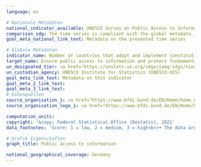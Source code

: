 ```yaml
---
language: en    

# Nationale Metadaten    
national_indicator_available: UNESCO Survey on Public Access to Information    
comparison_sdg: The time series is compliant with the global metadata.    
goal_meta_national_link_text: Metadata on the presented time series    

# Globale Metadaten    
indicator_name: Number of countries that adopt and implement constitutional, statutory and/ or policy guarantees for public access to information    
target_name: Ensure public access to information and protect fundamental freedoms, in accordance with national legislation and international agreements    
un_designated_tier: <a href="https://unstats.un.org/sdgs/iaeg-sdgs/tier-classification/" title="Click here for more information on the UN tier classification."  target="_blank">Tier I</a>    
un_custodian_agency: UNESCO Institute for Statistics (UNESCO-UIS)    
goal_meta_link_text: Metadata on this indicator    
goal_meta_2_link_text:     
goal_meta_3_link_text:         
# Datenquellen
source_organisation_1: <a href="https://www.bfdi.bund.de/EN/Home/home_node.html"> Federal Commissioner for Data Protection and Freedom of Information </a>
source_organisation_logo_1: <a href="https://www.bfdi.bund.de/EN/Home/home_node.html"><img src="https://g205sdgs.github.io/sdg-indicators/public/OrgImgEn/bfdi.png" alt="Logo bdfi" style="height:60px; width:148px"/></a>

computation_units:     
copyright: '&copy; Federal Statistical Office (Destatis), 2021'    
data_footnotes: 'Score: 1 = low, 2 = medium, 3 = high<br>• The data are based on a special evaluation of the Federal Commissioner for Data Protection and Freedom of Information and are not publicly available.'    

# Grafik Eigenschaften    
graph_title: Public access to information    

national_geographical_coverage: Germany    
---
```


<span></span>
